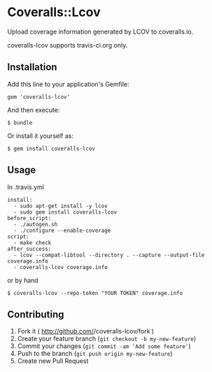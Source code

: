 # Coveralls::Lcov

Upload coverage information generated by LCOV to coveralls.io.

coveralls-lcov supports travis-ci.org only.

## Installation

Add this line to your application's Gemfile:

    gem 'coveralls-lcov'

And then execute:

    $ bundle

Or install it yourself as:

    $ gem install coveralls-lcov

## Usage

In .travis.yml

```
install:
  - sudo apt-get install -y lcov
  - sudo gem install coveralls-lcov
before_script:
  - ./autogen.sh
  - ./configure --enable-coverage
script:
  - make check
after_success:
  - lcov --compat-libtool --directory . --capture --output-file coverage.info
  - coveralls-lcov coverage.info
```

or by hand

```
$ coveralls-lcov --repo-token "YOUR TOKEN" coverage.info
```

## Contributing

1. Fork it ( http://github.com/<my-github-username>/coveralls-lcov/fork )
2. Create your feature branch (`git checkout -b my-new-feature`)
3. Commit your changes (`git commit -am 'Add some feature'`)
4. Push to the branch (`git push origin my-new-feature`)
5. Create new Pull Request
